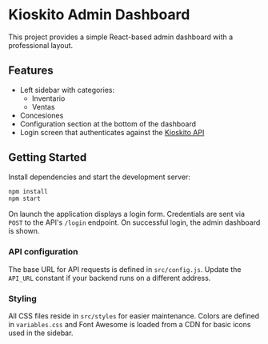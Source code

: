 # Kioskito Admin Dashboard

This project provides a simple React-based admin dashboard with a professional layout.

## Features

- Left sidebar with categories:
  - Inventario
  - Ventas
- Concesiones
- Configuration section at the bottom of the dashboard
- Login screen that authenticates against the [Kioskito API](https://github.com/gonzalojcorrea/kioskito-api)

## Getting Started

Install dependencies and start the development server:

```bash
npm install
npm start
```

On launch the application displays a login form. Credentials are sent via `POST` to the API's `/login` endpoint. On successful login, the admin dashboard is shown.

### API configuration

The base URL for API requests is defined in `src/config.js`. Update the
`API_URL` constant if your backend runs on a different address.

### Styling

All CSS files reside in `src/styles` for easier maintenance. Colors are
defined in `variables.css` and Font Awesome is loaded from a CDN for basic
icons used in the sidebar.
